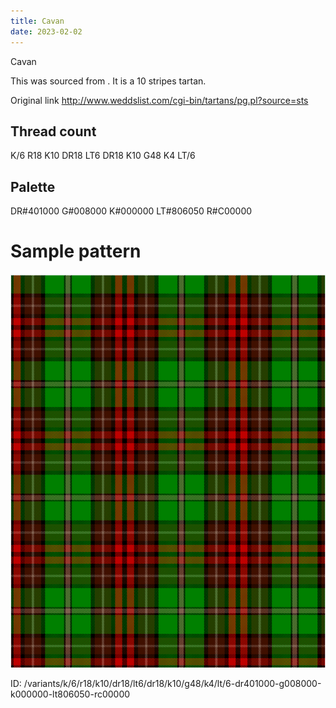 ```yaml
---
title: Cavan
date: 2023-02-02
---
```

Cavan

This was sourced from <no value>.  It is a 10 stripes tartan.

Original link http://www.weddslist.com/cgi-bin/tartans/pg.pl?source=sts

## Thread count
K/6 R18 K10 DR18 LT6 DR18 K10 G48 K4 LT/6

## Palette
DR#401000 G#008000 K#000000 LT#806050 R#C00000

# Sample pattern

![Tartan detail](tartan.png "K/6 R18 K10 DR18 LT6 DR18 K10 G48 K4 LT/6 tartan")

ID: /variants/k/6/r18/k10/dr18/lt6/dr18/k10/g48/k4/lt/6-dr401000-g008000-k000000-lt806050-rc00000